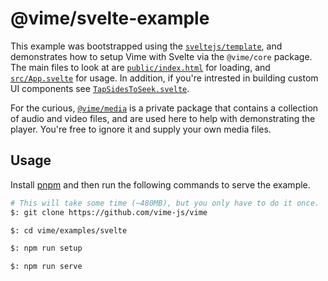 # @vime/svelte-example

This example was bootstrapped using the [`sveltejs/template`](https://github.com/sveltejs/template),
and demonstrates how to setup Vime with Svelte via the `@vime/core` package. The main files to
look at are [`public/index.html`](./public/index.html) for loading, and [`src/App.svelte`](./src/App.svelte)
for usage. In addition, if you're intrested in building custom UI components see
[`TapSidesToSeek.svelte`](./src/TapSidesToSeek.svelte).

For the curious, [`@vime/media`](../../packages/media) is a private package that contains a collection
of audio and video files, and are used here to help with demonstrating the player. You're free to
ignore it and supply your own media files.

## Usage

Install [pnpm](https://pnpm.js.org/en/installation) and then run the following commands to serve
the example.

```bash
# This will take some time (~480MB), but you only have to do it once.
$: git clone https://github.com/vime-js/vime

$: cd vime/examples/svelte

$: npm run setup

$: npm run serve
```
